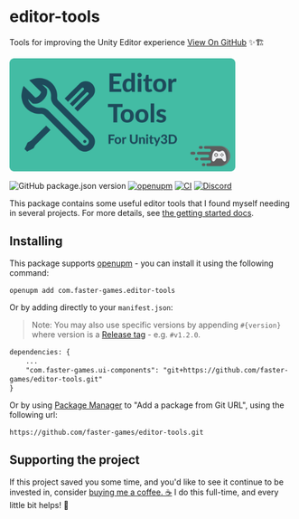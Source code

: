 # editor-tools

Tools for improving the Unity Editor experience [View On GitHub](https://github.com/faster-games/editor-tools) ✨🏗

<img src="./header.png" alt="A screwdriver and wrench crossed on an aquamarine background next to the text &quot;Editor Tools for Unity&quot;" height="200px" />

![GitHub package.json version](https://img.shields.io/github/package-json/v/faster-games/editor-tools)
[![openupm](https://img.shields.io/npm/v/com.faster-games.editor-tools?label=openupm&registry_uri=https://package.openupm.com)](https://openupm.com/packages/com.faster-games.editor-tools/)
[![CI](https://github.com/faster-games/editor-tools/actions/workflows/main.yml/badge.svg)](https://github.com/faster-games/editor-tools/actions/workflows/main.yml)
[![Discord](https://img.shields.io/discord/862006447919726604)](https://discord.gg/QfQE6rWQqq)

This package contains some useful editor tools that I found myself needing in several projects. For more details, see [the getting started docs](https://editor-tools.faster-games.com//manual/getting-started).

## Installing

This package supports [openupm](https://openupm.com/packages/com.faster-games.editor-tools/) - you can install it using the following command:

```
openupm add com.faster-games.editor-tools
```

Or by adding directly to your `manifest.json`:

> Note: You may also use specific versions by appending `#{version}` where version is a [Release tag](https://github.com/faster-games/editor-tools/releases) - e.g. `#v1.2.0`.

```
dependencies: {
	...
	"com.faster-games.ui-components": "git+https://github.com/faster-games/editor-tools.git"
}
```

Or by using [Package Manager](https://docs.unity3d.com/Manual/upm-ui-giturl.html) to "Add a package from Git URL", using the following url:

```
https://github.com/faster-games/editor-tools.git
```

## Supporting the project

If this project saved you some time, and you'd like to see it continue to be invested in, consider [buying me a coffee. ☕](https://www.buymeacoffee.com/bengreenier) I do this full-time, and every little bit helps! 💙
